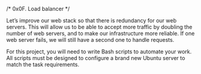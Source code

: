 /* 0x0F. Load balancer */

Let’s improve our web stack so that there is redundancy for our web servers. This will allow us to be able to accept more traffic by doubling the number of web servers, and to make our infrastructure more reliable. If one web server fails, we will still have a second one to handle requests.

For this project, you will need to write Bash scripts to automate your work. All scripts must be designed to configure a brand new Ubuntu server to match the task requirements.
